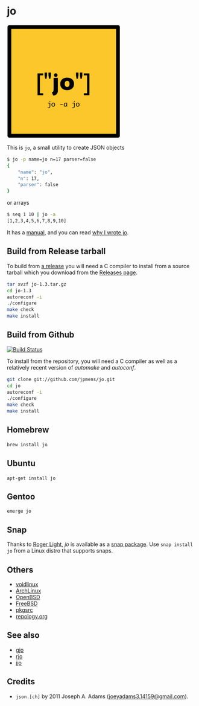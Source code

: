# jo

![jo logo](tests/jo-logo.png)

This is `jo`, a small utility to create JSON objects

```bash
$ jo -p name=jo n=17 parser=false
{
    "name": "jo",
    "n": 17,
    "parser": false
}
```

or arrays

```bash
$ seq 1 10 | jo -a
[1,2,3,4,5,6,7,8,9,10]
```

It has a [manual](jo.md), and you can read [why I wrote jo](http://jpmens.net/2016/03/05/a-shell-command-to-create-json-jo/).

## Build from Release tarball

To build from [a release](https://github.com/jpmens/jo/releases) you will need a C compiler to install from a source tarball which you download from the [Releases page](https://github.com/jpmens/jo/releases).

```bash
tar xvzf jo-1.3.tar.gz
cd jo-1.3
autoreconf -i
./configure
make check
make install
```


## Build from Github

[![Build Status](https://api.travis-ci.org/jpmens/jo.svg?branch=master)](https://travis-ci.org/jpmens/jo)

To install from the repository, you will need a C compiler as well as a relatively recent version of _automake_ and _autoconf_.

```bash
git clone git://github.com/jpmens/jo.git
cd jo
autoreconf -i
./configure
make check
make install
```

## Homebrew

```bash
brew install jo
```

## Ubuntu

```
apt-get install jo
```

## Gentoo

```
emerge jo
```

## Snap

Thanks to [Roger Light](https://twitter.com/ralight/status/1166023769623867398), _jo_ is available as a [snap package](https://snapcraft.io/jo). Use `snap install jo` from a Linux distro that supports snaps.

## Others

* [voidlinux](https://github.com/voidlinux/void-packages/tree/master/srcpkgs/jo)
* [ArchLinux](https://aur.archlinux.org/packages/jo/)
* [OpenBSD](http://openports.se/textproc/jo)
* [FreeBSD](https://www.freshports.org/textproc/jo)
* [pkgsrc](http://pkgsrc.se/textproc/jo)
* [repology.org](https://repology.org/metapackage/jo/versions)

## See also

* [gjo](https://github.com/skanehira/gjo)
* [rjo](https://github.com/dskkato/rjo)
* [jjo](https://github.com/memoryhole/jjo)

## Credits

* `json.[ch]` by 2011 Joseph A. Adams (joeyadams3.14159@gmail.com).
